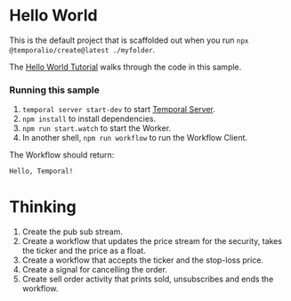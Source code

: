 # Hello World

This is the default project that is scaffolded out when you run `npx @temporalio/create@latest ./myfolder`.

The [Hello World Tutorial](https://learn.temporal.io/getting_started/typescript/hello_world_in_typescript/) walks through the code in this sample.

### Running this sample

1. `temporal server start-dev` to start [Temporal Server](https://github.com/temporalio/cli/#installation).
1. `npm install` to install dependencies.
1. `npm run start.watch` to start the Worker.
1. In another shell, `npm run workflow` to run the Workflow Client.

The Workflow should return:

```bash
Hello, Temporal!
```

# Thinking

1. Create the pub sub stream.
2. Create a workflow that updates the price stream for the security, takes the ticker and the price as a float.
3. Create a workflow that accepts the ticker and the stop-loss price.
4. Create a signal for cancelling the order.
5. Create sell order activity that prints sold, unsubscribes and ends the workflow.
